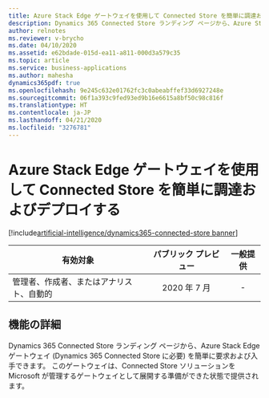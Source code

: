 ```yaml
---
title: Azure Stack Edge ゲートウェイを使用して Connected Store を簡単に調達およびデプロイする
description: Dynamics 365 Connected Store ランディング ページから、Azure Stack Edge ゲートウェイ (Dynamics 365 Connected Store に必要) を簡単に要求および入手できます。 このゲートウェイは、Connected Store ソリューションを Microsoft が管理するゲートウェイとして展開する準備ができた状態で提供されます。
author: relnotes
ms.reviewer: v-brycho
ms.date: 04/10/2020
ms.assetid: e62bdade-015d-ea11-a811-000d3a579c35
ms.topic: article
ms.service: business-applications
ms.author: mahesha
dynamics365pdf: true
ms.openlocfilehash: 9e245c632e01762fc3c0abeabffef33d6927248e
ms.sourcegitcommit: 06f1a393c9fed93ed9b16e6615a8bf50c98c816f
ms.translationtype: HT
ms.contentlocale: ja-JP
ms.lasthandoff: 04/21/2020
ms.locfileid: "3276781"
---
```

# <a name="procure-and-deploy-connected-store-easily-by-using-azure-stack-edge-gateway"></a>Azure Stack Edge ゲートウェイを使用して Connected Store を簡単に調達およびデプロイする
[!include[artificial-intelligence/dynamics365-connected-store banner](../includes/artificial-intelligence/dynamics365-connected-store.md)]

| 有効対象    |  パブリック プレビュー | 一般提供 | 
| ---------- | :----------: |:----------: |
|管理者、作成者、またはアナリスト、自動的|2020 年 7 月| -|






## <a name="feature-details"></a>機能の詳細
<!--feature detail start -->
Dynamics 365 Connected Store ランディング ページから、Azure Stack Edge ゲートウェイ (Dynamics 365 Connected Store に必要) を簡単に要求および入手できます。 このゲートウェイは、Connected Store ソリューションを Microsoft が管理するゲートウェイとして展開する準備ができた状態で提供されます。

<!--feature detail end -->









